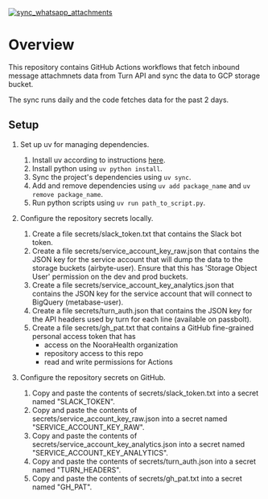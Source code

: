 [![sync_whatsapp_attachments](https://github.com/NooraHealth/ap-ccp-cron/actions/workflows/sync_whatsapp_attachments.yaml/badge.svg)](https://github.com/NooraHealth/ap-ccp-cron/actions/workflows/sync_whatsapp_attachments.yaml)

# Overview

This repository contains GitHub Actions workflows that fetch inbound message attachmnets data from Turn API and sync the data to GCP storage bucket.

The sync runs daily and the code fetches data for the past 2 days.

## Setup

1. Set up uv for managing dependencies.
   1. Install uv according to instructions [here](https://docs.astral.sh/uv/getting-started/installation/).
   2. Install python using `uv python install`.
   3. Sync the project's dependencies using `uv sync`.
   4. Add and remove dependencies using `uv add package_name` and `uv remove package_name`.
   5. Run python scripts using `uv run path_to_script.py`.

2. Configure the repository secrets locally.
   1. Create a file secrets/slack_token.txt that contains the Slack bot token.
   2. Create a file secrets/service_account_key_raw.json that contains the JSON key for the service account that will dump the data to the storage buckets (airbyte-user). Ensure that this has 'Storage Object User' permission on the dev and prod buckets.
   3. Create a file secrets/service_account_key_analytics.json that contains the JSON key for the service account that will connect to BigQuery (metabase-user).
   4. Create a file secrets/turn_auth.json that contains the JSON key for the API headers used by turn for each line (available on passbolt).
   5. Create a file secrets/gh_pat.txt that contains a GitHub fine-grained personal access token that has
      - access on the NooraHealth organization
      - repository access to this repo
      - read and write permissions for Actions

3. Configure the repository secrets on GitHub.
   1. Copy and paste the contents of secrets/slack_token.txt into a secret named "SLACK_TOKEN".
   2. Copy and paste the contents of secrets/service_account_key_raw.json into a secret named "SERVICE_ACCOUNT_KEY_RAW".
   3. Copy and paste the contents of secrets/service_account_key_analytics.json into a secret named "SERVICE_ACCOUNT_KEY_ANALYTICS".
   4. Copy and paste the contents of secrets/turn_auth.json into a secret named "TURN_HEADERS".
   5. Copy and paste the contents of secrets/gh_pat.txt into a secret named "GH_PAT".
